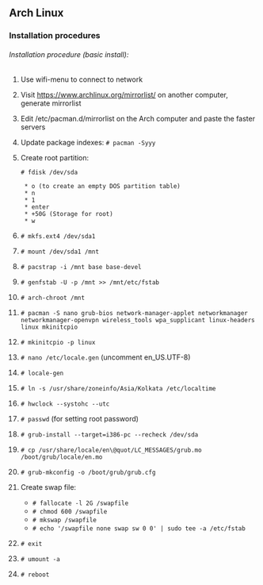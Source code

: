 ## Arch Linux

### Installation procedures
###### Installation procedure (basic install):
  1. Use wifi-menu to connect to network
  2. Visit https://www.archlinux.org/mirrorlist/ on another computer, generate mirrorlist
  3. Edit /etc/pacman.d/mirrorlist on the Arch computer and paste the faster servers
  4. Update package indexes: `# pacman -Syyy`
  5. Create root partition:

       `# fdisk /dev/sda`

          * o (to create an empty DOS partition table)
          * n
          * 1
          * enter
          * +50G (Storage for root)
          * w

  7. `# mkfs.ext4 /dev/sda1`
  8. `# mount /dev/sda1 /mnt`
  9. `# pacstrap -i /mnt base base-devel`
  10. `# genfstab -U -p /mnt >> /mnt/etc/fstab`
  11. `# arch-chroot /mnt`
  12. `# pacman -S nano grub-bios network-manager-applet networkmanager networkmanager-openvpn wireless_tools wpa_supplicant linux-headers linux mkinitcpio`
  13. `# mkinitcpio -p linux`
  15. `# nano /etc/locale.gen` (uncomment en_US.UTF-8)
  16. `# locale-gen`
  17. `# ln -s /usr/share/zoneinfo/Asia/Kolkata /etc/localtime`
  18. `# hwclock --systohc --utc`
  19. `# passwd` (for setting root password)
  20. `# grub-install --target=i386-pc --recheck /dev/sda`
  21. `# cp /usr/share/locale/en\@quot/LC_MESSAGES/grub.mo /boot/grub/locale/en.mo`
  22. `# grub-mkconfig -o /boot/grub/grub.cfg`
  23. Create swap file:
        * `# fallocate -l 2G /swapfile`
        * `# chmod 600 /swapfile`
        * `# mkswap /swapfile`
        * `# echo '/swapfile none swap sw 0 0' | sudo tee -a /etc/fstab`
  24. `# exit`
  25. `# umount -a`
  26. `# reboot`
